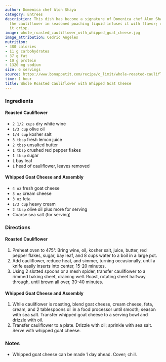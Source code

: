 ```yaml
---
author: Domenica chef Alon Shaya
category: Entrees
description: This dish has become a signature of Domenica chef Alon Shaya. Precooking
  the cauliflower in seasoned poaching liquid infuses it with flavor; roasting makes
  it crisp.
image: whole_roasted_cauliflower_with_whipped_goat_cheese.jpg
image_attribution: Cedric Angeles
nutrition:
- 480 calories
- 11 g carbohydrates
- 37 g fat
- 10 g protein
- 1320 mg sodium
size: 6 servings
source: https://www.bonappetit.com/recipe/c_limit/whole-roasted-cauliflower-with-whipped-goat-cheese.jpg
time: 1 hour
title: Whole Roasted Cauliflower with Whipped Goat Cheese
---
```

### Ingredients

#### Roasted Cauliflower 

* `2 1/2 cups` dry white wine
* `1/3 cup` olive oil
* `1/4 cup` kosher salt
* `3 tbsp` fresh lemon juice
* `2 tbsp` unsalted butter
* `1 tbsp` crushed red pepper flakes
* `1 tbsp` sugar
* `1` bay leaf
* `1` head of cauliflower, leaves removed

#### Whipped Goat Cheese and Assembly

* `4 oz` fresh goat cheese
* `3 oz` cream cheese
* `3 oz` feta
* `1/3 cup` heavy cream
* `2 tbsp` olive oil plus more for serving
* Coarse sea salt (for serving)

### Directions

#### Roasted Cauliflower 

1. Preheat oven to 475°. Bring wine, oil, kosher salt, juice, butter, red pepper flakes, sugar, bay leaf, and 8 cups water to a boil in a large pot. 
2. Add cauliflower, reduce heat, and simmer, turning occasionally, until a knife easily inserts into center, 15-20 minutes.
3. Using 2 slotted spoons or a mesh spider, transfer cauliflower to a rimmed baking sheet, draining well. Roast, rotating sheet halfway through, until brown all over, 30-40 minutes.

#### Whipped Goat Cheese and Assembly

1. While cauliflower is roasting, blend goat cheese, cream cheese, feta, cream, and 2 tablespoons oil in a food processor until smooth; season with sea salt. Transfer whipped goat cheese to a serving bowl and drizzle with oil.
2. Transfer cauliflower to a plate. Drizzle with oil; sprinkle with sea salt. Serve with whipped goat cheese.

### Notes

- Whipped goat cheese can be made 1 day ahead. Cover; chill.